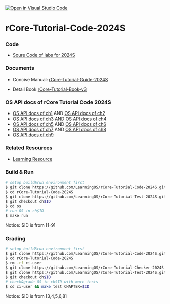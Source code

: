 [![Open in Visual Studio Code](https://classroom.github.com/assets/open-in-vscode-718a45dd9cf7e7f842a935f5ebbe5719a5e09af4491e668f4dbf3b35d5cca122.svg)](https://classroom.github.com/online_ide?assignment_repo_id=14920792&assignment_repo_type=AssignmentRepo)
# rCore-Tutorial-Code-2024S

### Code
- [Soure Code of labs for 2024S](https://github.com/LearningOS/rCore-Tutorial-Code-2024S)
### Documents

- Concise Manual: [rCore-Tutorial-Guide-2024S](https://LearningOS.github.io/rCore-Tutorial-Guide-2024S/)

- Detail Book [rCore-Tutorial-Book-v3](https://rcore-os.github.io/rCore-Tutorial-Book-v3/)


### OS API docs of rCore Tutorial Code 2024S
- [OS API docs of ch1](https://learningos.github.io/rCore-Tutorial-Code-2024S/ch1/os/index.html)
  AND [OS API docs of ch2](https://learningos.github.io/rCore-Tutorial-Code-2024S/ch2/os/index.html)
- [OS API docs of ch3](https://learningos.github.io/rCore-Tutorial-Code-2024S/ch3/os/index.html)
  AND [OS API docs of ch4](https://learningos.github.io/rCore-Tutorial-Code-2024S/ch4/os/index.html)
- [OS API docs of ch5](https://learningos.github.io/rCore-Tutorial-Code-2024S/ch5/os/index.html)
  AND [OS API docs of ch6](https://learningos.github.io/rCore-Tutorial-Code-2024S/ch6/os/index.html)
- [OS API docs of ch7](https://learningos.github.io/rCore-Tutorial-Code-2024S/ch7/os/index.html)
  AND [OS API docs of ch8](https://learningos.github.io/rCore-Tutorial-Code-2024S/ch8/os/index.html)
- [OS API docs of ch9](https://learningos.github.io/rCore-Tutorial-Code-2024S/ch9/os/index.html)

### Related Resources
- [Learning Resource](https://github.com/LearningOS/rust-based-os-comp2022/blob/main/relatedinfo.md)


### Build & Run

```bash
# setup build&run environment first
$ git clone https://github.com/LearningOS/rCore-Tutorial-Code-2024S.git
$ cd rCore-Tutorial-Code-2024S
$ git clone https://github.com/LearningOS/rCore-Tutorial-Test-2024S.git user
$ git checkout ch$ID
$ cd os
# run OS in ch$ID
$ make run
```
Notice: $ID is from [1-9]

### Grading

```bash
# setup build&run environment first
$ git clone https://github.com/LearningOS/rCore-Tutorial-Code-2024S.git
$ cd rCore-Tutorial-Code-2024S
$ rm -rf ci-user
$ git clone https://github.com/LearningOS/rCore-Tutorial-Checker-2024S.git ci-user
$ git clone https://github.com/LearningOS/rCore-Tutorial-Test-2024S.git ci-user/user
$ git checkout ch$ID
# check&grade OS in ch$ID with more tests
$ cd ci-user && make test CHAPTER=$ID
```
Notice: $ID is from [3,4,5,6,8]
